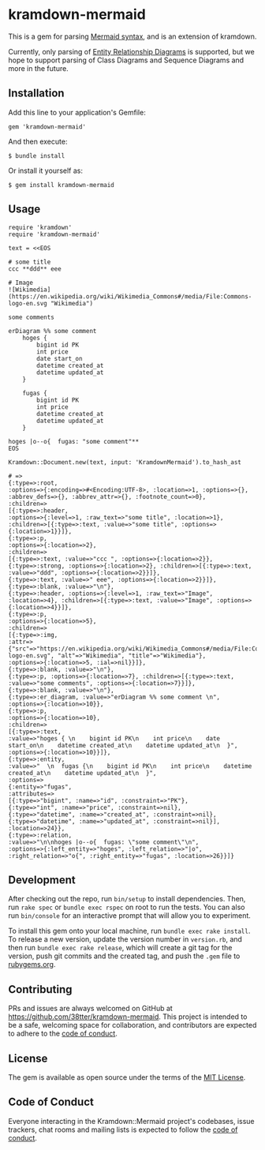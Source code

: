 # kramdown-mermaid

This is a gem for parsing [Mermaid syntax](https://mermaid.js.org/), and is an extension of kramdown.

Currently, only parsing of [Entity Relationship Diagrams](https://mermaid.js.org/syntax/entityRelationshipDiagram.html) is supported, but we hope to support parsing of Class Diagrams and Sequence Diagrams and more in the future.

## Installation

Add this line to your application's Gemfile:

    gem 'kramdown-mermaid'

And then execute:

    $ bundle install

Or install it yourself as:

    $ gem install kramdown-mermaid

## Usage

    require 'kramdown'
    require 'kramdown-mermaid'

    text = <<EOS

    # some title
    ccc **ddd** eee

    # Image
    ![Wikimedia](https://en.wikipedia.org/wiki/Wikimedia_Commons#/media/File:Commons-logo-en.svg "Wikimedia")

    some comments

    erDiagram %% some comment
        hoges {
            bigint id PK
            int price
            date start_on
            datetime created_at
            datetime updated_at
        }

        fugas {
            bigint id PK
            int price
            datetime created_at
            datetime updated_at
        }

    hoges |o--o{  fugas: "some comment"** 
    EOS
    
    Kramdown::Document.new(text, input: 'KramdownMermaid').to_hash_ast
    
    # => 
    {:type=>:root,
    :options=>{:encoding=>#<Encoding:UTF-8>, :location=>1, :options=>{}, :abbrev_defs=>{}, :abbrev_attr=>{}, :footnote_count=>0},
    :children=>
    [{:type=>:header,
    :options=>{:level=>1, :raw_text=>"some title", :location=>1},
    :children=>[{:type=>:text, :value=>"some title", :options=>{:location=>1}}]},
    {:type=>:p,
    :options=>{:location=>2},
    :children=>
    [{:type=>:text, :value=>"ccc ", :options=>{:location=>2}},
    {:type=>:strong, :options=>{:location=>2}, :children=>[{:type=>:text, :value=>"ddd", :options=>{:location=>2}}]},
    {:type=>:text, :value=>" eee", :options=>{:location=>2}}]},
    {:type=>:blank, :value=>"\n"},
    {:type=>:header, :options=>{:level=>1, :raw_text=>"Image", :location=>4}, :children=>[{:type=>:text, :value=>"Image", :options=>{:location=>4}}]},
    {:type=>:p,
    :options=>{:location=>5},
    :children=>
    [{:type=>:img,
    :attr=>{"src"=>"https://en.wikipedia.org/wiki/Wikimedia_Commons#/media/File:Commons-logo-en.svg", "alt"=>"Wikimedia", "title"=>"Wikimedia"},
    :options=>{:location=>5, :ial=>nil}}]},
    {:type=>:blank, :value=>"\n"},
    {:type=>:p, :options=>{:location=>7}, :children=>[{:type=>:text, :value=>"some comments", :options=>{:location=>7}}]},
    {:type=>:blank, :value=>"\n"},
    {:type=>:er_diagram, :value=>"erDiagram %% some comment \n", :options=>{:location=>10}},
    {:type=>:p,
    :options=>{:location=>10},
    :children=>
    [{:type=>:text,
    :value=>"hoges { \n    bigint id PK\n    int price\n    date start_on\n    datetime created_at\n    datetime updated_at\n  }",
    :options=>{:location=>10}}]},
    {:type=>:entity,
    :value=>"  \n  fugas {\n    bigint id PK\n    int price\n    datetime created_at\n    datetime updated_at\n  }",
    :options=>
    {:entity=>"fugas",
    :attributes=>
    [{:type=>"bigint", :name=>"id", :constraint=>"PK"},
    {:type=>"int", :name=>"price", :constraint=>nil},
    {:type=>"datetime", :name=>"created_at", :constraint=>nil},
    {:type=>"datetime", :name=>"updated_at", :constraint=>nil}],
    :location=>24}},
    {:type=>:relation,
    :value=>"\n\nhoges |o--o{  fugas: \"some comment\"\n",
    :options=>{:left_entity=>"hoges", :left_relation=>"|o", :right_relation=>"o{", :right_entity=>"fugas", :location=>26}}]}


## Development

After checking out the repo, run `bin/setup` to install dependencies. Then, run `rake spec` or `bundle exec rspec` on root to run the tests. 
You can also run `bin/console` for an interactive prompt that will allow you to experiment.

To install this gem onto your local machine, run `bundle exec rake install`. To release a new version, update the version number in `version.rb`, and then run `bundle exec rake release`, which will create a git tag for the version, push git commits and the created tag, and push the `.gem` file to [rubygems.org](https://rubygems.org).

## Contributing

PRs and issues are always welcomed on GitHub at https://github.com/38tter/kramdown-mermaid. 
This project is intended to be a safe, welcoming space for collaboration, and contributors are expected to adhere to the [code of conduct](https://github.com/[USERNAME]/kramdown-mermaid/blob/master/CODE_OF_CONDUCT.md).

## License

The gem is available as open source under the terms of the [MIT License](https://opensource.org/licenses/MIT).

## Code of Conduct

Everyone interacting in the Kramdown::Mermaid project's codebases, issue trackers, chat rooms and mailing lists is expected to follow the [code of conduct](https://github.com/[USERNAME]/kramdown-mermaid/blob/master/CODE_OF_CONDUCT.md).
